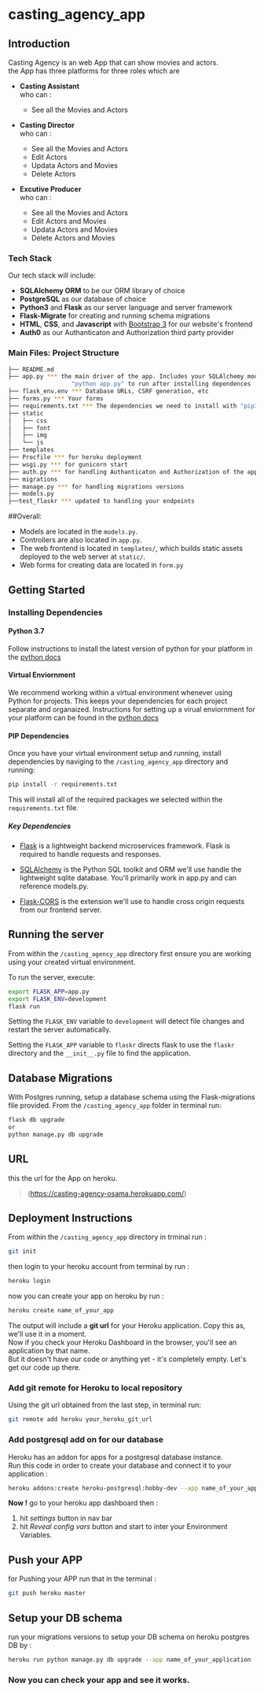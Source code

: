 # casting_agency_app
## Introduction
Casting Agency is an web App that can show movies and actors.  
the App has three platforms for three roles which are  
- **Casting Assistant**    
who can :  
   - See all the Movies and Actors

- **Casting Director**   
who can :  
   - See all the Movies and Actors
   - Edit Actors
   - Updata Actors and Movies
   - Delete Actors
  
- **Excutive Producer**  
who can :  
   - See all the Movies and Actors
   - Edit Actors and Movies
   - Updata Actors and Movies
   - Delete Actors and Movies
 
 ### Tech Stack

Our tech stack will include:

* **SQLAlchemy ORM** to be our ORM library of choice
* **PostgreSQL** as our database of choice
* **Python3** and **Flask** as our server language and server framework
* **Flask-Migrate** for creating and running schema migrations
* **HTML**, **CSS**, and **Javascript** with [Bootstrap 3](https://getbootstrap.com/docs/3.4/customize/) for our website's 
frontend
* **Auth0** as our Authanticaton and Authorization third party provider

### Main Files: Project Structure

  ```sh
  ├── README.md
  ├── app.py *** the main driver of the app. Includes your SQLAlchemy models.
                    "python app.py" to run after installing dependences
  ├── flask_env.env *** Database URLs, CSRF generation, etc
  ├── forms.py *** Your forms
  ├── requirements.txt *** The dependencies we need to install with "pip3 install -r requirements.txt"
  ├── static
  │   ├── css 
  │   ├── font
  │   ├── img
  │   └── js
  ├── templates
  ├── Procfile *** for heroku deployment
  ├── wsgi.py *** for gunicorn start 
  ├── auth.py *** for handling Authanticaton and Authorization of the app
  ├── migrations 
  ├── manage.py *** for handling migrations versions
  ├── models.py
  ├──test_flaskr *** updated to handling your endpoints
  ```
##Overall:
* Models are located in the `models.py`.
* Controllers are also located in `app.py`.
* The web frontend is located in `templates/`, which builds static assets deployed to the web server at `static/`.
* Web forms for creating data are located in `form.py`

## Getting Started

### Installing Dependencies

#### Python 3.7

Follow instructions to install the latest version of python for your platform in the [python docs](https://docs.python.org/3/using/unix.html#getting-and-installing-the-latest-version-of-python)

#### Virtual Enviornment

We recommend working within a virtual environment whenever using Python for projects. This keeps your dependencies for each project separate and organaized. Instructions for setting up a virual enviornment for your platform can be found in the [python docs](https://packaging.python.org/guides/installing-using-pip-and-virtual-environments/)

#### PIP Dependencies

Once you have your virtual environment setup and running, install dependencies by naviging to the `/casting_agency_app` directory and running:

```bash
pip install -r requirements.txt
```

This will install all of the required packages we selected within the `requirements.txt` file.

##### Key Dependencies

- [Flask](http://flask.pocoo.org/)  is a lightweight backend microservices framework. Flask is required to handle requests and responses.

- [SQLAlchemy](https://www.sqlalchemy.org/) is the Python SQL toolkit and ORM we'll use handle the lightweight sqlite database. You'll primarily work in app.py and can reference models.py. 

- [Flask-CORS](https://flask-cors.readthedocs.io/en/latest/#) is the extension we'll use to handle cross origin requests from our frontend server. 



## Running the server

From within the `/casting_agency_app` directory first ensure you are working using your created virtual environment.

To run the server, execute:

```bash
export FLASK_APP=app.py
export FLASK_ENV=development
flask run
```

Setting the `FLASK_ENV` variable to `development` will detect file changes and restart the server automatically.

Setting the `FLASK_APP` variable to `flaskr` directs flask to use the `flaskr` directory and the `__init__.py` file to find the application. 

## Database Migrations
With Postgres running, setup a database schema using the Flask-migrations file provided. From the `/casting_agency_app` folder in terminal run:
```bash
flask db upgrade
or
python manage.py db upgrade
```
## URL
this the url for the App on heroku.  
> (https://casting-agency-osama.herokuapp.com/)
## Deployment Instructions  
From within the `/casting_agency_app` directory in trminal run :  
```bash
git init
```
then login to your heroku account from terminal by run :  
```bash
heroku login
```
now you can create your app on heroku by run : 
```bash
heroku create name_of_your_app
```
The output will include a **git url** for your Heroku application. Copy this as, we'll use it in a moment.  
Now if you check your Heroku Dashboard in the browser, you'll see an application by that name.  
But it doesn't have our code or anything yet - it's completely empty. Let's get our code up there.  

### Add git remote for Heroku to local repository
Using the git url obtained from the last step, in terminal run:  
```bash
git remote add heroku your_heroku_git_url
```
### Add postgresql add on for our database
Heroku has an addon for apps for a postgresql database instance.  
Run this code in order to create your database and connect it to your application :  
```bash
heroku addons:create heroku-postgresql:hobby-dev --app name_of_your_application
```
**Now !** go to your heroku app dashboard then :  
1. hit *settings* button in nav bar  
2. hit *Reveal config vars* button and start to inter your Environment Variables.

## Push your APP
for Pushing your APP run that in the terminal :  
```bash
git push heroku master
```
## Setup your DB schema
run your migrations versions to setup your DB schema on heroku postgres DB by :
```bash
heroku run python manage.py db upgrade --app name_of_your_application
```
### Now you can check your app and see it works.

